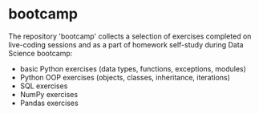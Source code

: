 # bootcamp

The repository 'bootcamp' collects a selection of exercises completed on live-coding sessions and as a part of homework self-study during Data Science bootcamp:

- basic Python exercises (data types, functions, exceptions, modules)
- Python OOP exercises (objects, classes, inheritance, iterations)
- SQL exercises
- NumPy exercises
- Pandas exercises
